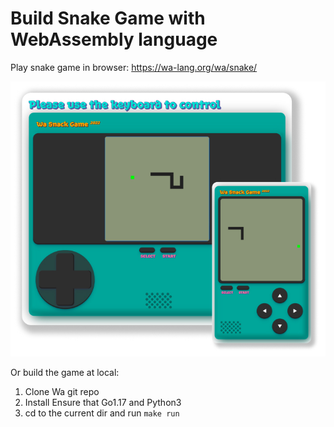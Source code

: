 # Build Snake Game with WebAssembly language

Play snake game in browser: https://wa-lang.org/wa/snake/

![](./web/snake.jpg)

Or build the game at local:

1. Clone Wa git repo
2. Install Ensure that Go1.17 and Python3
3. cd to the current dir and run `make run`

